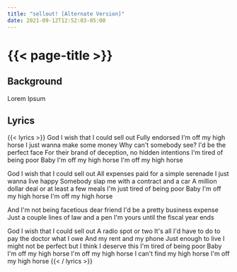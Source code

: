 ```yaml
---
title: "sellout! [Alternate Version]"
date: 2021-09-12T12:52:03-05:00
---
```

# {{< page-title >}}

## Background
Lorem Ipsum

## Lyrics
{{< lyrics >}}
God I wish that I could sell out
Fully endorsed
I'm off my high horse
I just wanna make some money
Why can't somebody see?
I'd be the perfect face
For their brand of deception, no hidden intentions
I'm tired of being poor
Baby I'm off my high horse
I'm off my high horse

God I wish that I could sell out
All expenses paid for a simple serenade
I just wanna live happy
Somebody slap me with a contract and a car
A million dollar deal or at least a few meals
I'm just tired of being poor
Baby I'm off my high horse
I'm off my high horse

And I'm not being facetious dear friend
I'd be a pretty business expense
Just a couple lines of law and a pen
I'm yours until the fiscal year ends

God I wish that I could sell out
A radio spot or two
It's all I'd have to do to pay the doctor what I owe
And my rent and my phone
Just enough to live
I might not be perfect but I think I deserve this
I'm tired of being poor
Baby I'm off my high horse
I'm off my high horse
I can't find my high horse
I'm off my high horse
{{< / lyrics >}}
